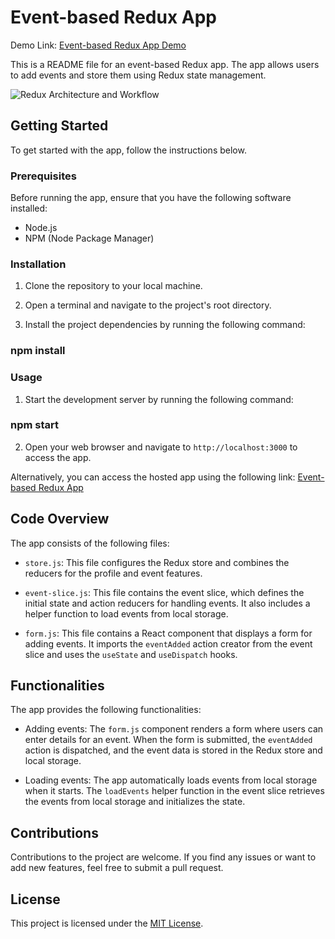 # Event-based Redux App

Demo Link: [Event-based Redux App Demo](https://reliable-swan-5831ce.netlify.app/)

This is a README file for an event-based Redux app. The app allows users to add events and store them using Redux state management.

![Redux Architecture and Workflow](https://d33wubrfki0l68.cloudfront.net/01cc198232551a7e180f4e9e327b5ab22d9d14e7/b33f4/assets/images/reduxdataflowdiagram-49fa8c3968371d9ef6f2a1486bd40a26.gif)

## Getting Started

To get started with the app, follow the instructions below.

### Prerequisites

Before running the app, ensure that you have the following software installed:

- Node.js
- NPM (Node Package Manager)

### Installation

1. Clone the repository to your local machine.

2. Open a terminal and navigate to the project's root directory.

3. Install the project dependencies by running the following command:

### npm install

### Usage

1. Start the development server by running the following command:

### npm start


2. Open your web browser and navigate to `http://localhost:3000` to access the app.

Alternatively, you can access the hosted app using the following link: [Event-based Redux App](https://reliable-swan-5831ce.netlify.app/)

## Code Overview

The app consists of the following files:

- `store.js`: This file configures the Redux store and combines the reducers for the profile and event features.

- `event-slice.js`: This file contains the event slice, which defines the initial state and action reducers for handling events. It also includes a helper function to load events from local storage.

- `form.js`: This file contains a React component that displays a form for adding events. It imports the `eventAdded` action creator from the event slice and uses the `useState` and `useDispatch` hooks.

## Functionalities

The app provides the following functionalities:

- Adding events: The `form.js` component renders a form where users can enter details for an event. When the form is submitted, the `eventAdded` action is dispatched, and the event data is stored in the Redux store and local storage.

- Loading events: The app automatically loads events from local storage when it starts. The `loadEvents` helper function in the event slice retrieves the events from local storage and initializes the state.

## Contributions

Contributions to the project are welcome. If you find any issues or want to add new features, feel free to submit a pull request.

## License

This project is licensed under the [MIT License](LICENSE).
